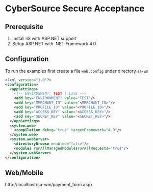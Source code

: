 CyberSource Secure Acceptance
=============================

## Prerequisite

1. Install IIS with ASP.NET support
2. Setup ASP.NET with .NET Framework 4.0

## Configuration

To run the examples first create a file `web.config` under directory `sa-wm`

```xml
<?xml version="1.0"?>
<configuration>
  <appSettings>
    <!-- ENVIRONMENT: TEST | LIVE -->
    <add key="ENVIRONMENT" value="TEST"/>
    <add key="MERCHANT_ID" value="<MERCHANT_ID>"/>
    <add key="PROFILE_ID" value="<PROFILE_ID>"/>
    <add key="ACCESS_KEY" value="<ACCESS_KEY>"/>
    <add key="SECRET_KEY" value="<SECRET_KEY>"/>
  </appSettings>
  <system.web>
    <compilation debug="true" targetFramework="4.0"/>
  </system.web>
  <system.webServer>
    <directoryBrowse enabled="false"/>
    <modules runAllManagedModulesForAllRequests="true"/>
  </system.webServer>
</configuration>
```

## Web/Mobile
http://localhost/sa-wm/payment_form.aspx
